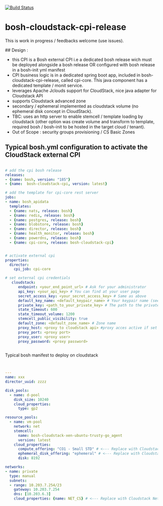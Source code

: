 [![Build Status](https://travis-ci.org/cloudfoundry-community/bosh-cloudstack-cpi-release.png)](https://travis-ci.org/cloudfoundry-community/bosh-cloudstack-cpi-release)



# bosh-cloudstack-cpi-release

This is work in progress / feedbacks welcome (use issues).


## Design :
* this CPI is a Bosh external CPI i.e a dedicated bosh release wich must be deployed alongside a bosh release OR configured with bosh release in a bosh-init yml manifest
*  CPI business logic is in a dedicated spring boot app, included in bosh-cloudstack-cpi-release, called cpi-core. This java component has a dedicated template / monit service.
* leverages Apache Jclouds support for CloudStack, nice java adapter for Cloudstack API
* supports Cloudstack advanced zone
* secondary / ephemeral implemented as cloudstack volume (no ephemeral disk concept in CloudStack).
* TBC: uses an http server to enable stemcell / template loading by cloudstack (other option was create volume and transform to template, required bosh / bosh-init to be hosted in the target cloud / tenant).
* Out of Scope : security groups provisioning / CS Basic Zones

## Typical bosh.yml configuration to activate the CloudStack external CPI

```yml

# add the cpi bosh release
releases:
- {name: bosh, version: "185"}
- {name:  bosh-cloudstack-cpi, version: latest}

# add the template for cpi-core rest server
jobs:
- name: bosh_apidata
  templates:
  - {name: nats, release: bosh}
  - {name: redis, release: bosh}
  - {name: postgres, release: bosh}
  - {name: blobstore, release: bosh}
  - {name: director, release: bosh}
  - {name: health_monitor, release: bosh}
  - {name: powerdns, release: bosh}
  - {name: cpi-core, release: bosh-cloudstack-cpi}


# activate external cpi
properties:
  director:
    cpi_job: cpi-core

# set external cpi credentials
   cloudstack:
      endpoint: <your_end_point_url> # Ask for your administrator
      api_key: <your_api_key> # You can find at your user page
      secret_access_key: <your_secret_access_key> # Same as above
      default_key_name: <default_keypair_name> # Your keypair name (see the next section)
      private_key: <path_to_your_private_key> # The path to the private key file of your key pair
      state_timeout: 600
      state_timeout_volume: 1200
      stemcell_public_visibility: true
      default_zone: <default_zone_name> # Zone name
      proxy_host: <proxy to cloudstack api> #proxy acces active if set
      proxy_port: <proxy port>
      proxy_user: <proxy user>
      proxy_password: <proxy password>
      
```


Typical bosh manifest to deploy on cloudstack

```yml


---
name: xxx
director_uuid: zzzz

disk_pools:
  - name: d-pool
    disk_size: 10240
    cloud_properties: 
      type: gp2

resource_pools:
  - name: vm-pool
    network: net
    stemcell: 
      name: bosh-cloudstack-xen-ubuntu-trusty-go_agent
      version: latest
    cloud_properties:
      compute_offering: "CO1 - Small STD" # <--- Replace with Cloudstack Compute Offering
      ephemeral_disk_offering: "ephemeral" # <--- Replace with Cloudstack Storage Offering
      disk: 8192       

networks:
- name: private
  type: manual 
  subnets:     
  - range: 10.203.7.254/23
    gateway: 10.203.7.254 
    dns: [10.203.6.3]     
    cloud_properties: {name: NET_CS} # <--- Replace with Cloudstack Network name



```